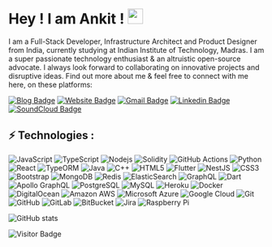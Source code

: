<h1> Hey ! I am Ankit ! <img src="https://thumbs.gfycat.com/YoungWeakCanadagoose-max-1mb.gif" width="30px"></h1>

I am a Full-Stack Developer, Infrastructure Architect and Product Designer from India, currently studying at Indian Institute of Technology, Madras. I am a super passionate technology enthusiast & an altruistic open-source advocate. I always look forward to collaborating on innovative projects and disruptive ideas. Find out more about me & feel free to connect with me here, on these platforms:

[![Blog Badge](https://img.shields.io/badge/-Ankit's_Blog-grey?style=flat-square&logo=Blogger&logoColor=white&link=https://blog.ankitsanghvi.live/)](https://blog.ankitsanghvi.live/)
[![Website Badge](https://img.shields.io/badge/-Ankit's_Portfolio-black?style=flat-square&logo=Wordpress&logoColor=white&link=https://ankitsanghvi.live/)](https://ankitsanghvi.live/)
[![Gmail Badge](https://img.shields.io/badge/-ankit.sanghavi87@gmail.com-c14438?style=flat-square&logo=Gmail&logoColor=white&link=mailto:ankit.sanghavi87@gmail.com)](mailto:ankit.sanghavi87@gmail.com)
[![Linkedin Badge](https://img.shields.io/badge/-ankitsanghvi-blue?style=flat-square&logo=Linkedin&logoColor=white&link=https://www.linkedin.com/in/ankit-sanghvi-99237b1a0/)](https://www.linkedin.com/in/ankit-sanghvi-99237b1a0/)
[![SoundCloud Badge](https://img.shields.io/badge/-ankitsanghvi-orange?style=flat-square&logo=Soundcloud&logoColor=white&link=https://soundcloud.com/ankit-sanghvi-127996264/)](https://soundcloud.com/ankit-sanghvi-127996264/)

<!-- [![Ankit's GitHub activity graph](https://activity-graph.herokuapp.com/graph?username=crew-guy&theme=xcode)](https://git.io/crew-guy) -->

## ⚡ Technologies :

![JavaScript](https://img.shields.io/badge/-JavaScript-black?style=flat-square&logo=javascript)
![TypeScript](https://img.shields.io/badge/-TypeScript-007ACC?style=flat-square&logo=typescript&logoColor=white)
![Nodejs](https://img.shields.io/badge/-Nodejs-black?style=flat-square&logo=Node.js)
![Solidity](https://img.shields.io/badge/-Solidity-black?style=flat-square&logo=Solidity)
![GitHub Actions](https://img.shields.io/badge/-Github_Actions-2088FF?style=flat-square&logo=github-actions&logoColor=white)
![Python](https://img.shields.io/badge/-Python-black?style=flat-square&logo=Python)
![React](https://img.shields.io/badge/-React-45b8d8?style=flat-square&logo=react&logoColor=white)
![TypeORM](https://img.shields.io/badge/-TypeORM-red?style=flat-square&logo=TypeORM)
![Java](https://img.shields.io/badge/-java-E34A86?style=flat-square&logo=java)
![C++](https://img.shields.io/badge/-C++-00599C?style=flat-square&logo=c)
![HTML5](https://img.shields.io/badge/-HTML5-E34F26?style=flat-square&logo=html5&logoColor=white)
![Flutter](https://img.shields.io/badge/-Flutter-black?style=flat-square&logo=flutter)
![NestJS](https://img.shields.io/badge/-NestJs-ea2845?style=flat-square&logo=nestjs&logoColor=white)
![CSS3](https://img.shields.io/badge/-CSS3-1572B6?style=flat-square&logo=css3)
![Bootstrap](https://img.shields.io/badge/-Bootstrap-563D7C?style=flat-square&logo=bootstrap)
![MongoDB](https://img.shields.io/badge/-MongoDB-black?style=flat-square&logo=mongodb)
![Redis](https://img.shields.io/badge/-Redis-black?style=flat-square&logo=Redis)
![ElasticSearch](https://img.shields.io/badge/-ElasticSearch-005571?style=flat-square&logo=elasticsearch)
![GraphQL](https://img.shields.io/badge/-GraphQL-E10098?style=flat-square&logo=graphql)
![Dart](https://img.shields.io/badge/-Dart-black?style=flat-square&logo=dart)
![Apollo GraphQL](https://img.shields.io/badge/-Apollo%20GraphQL-311C87?style=flat-square&logo=apollo-graphql)
![PostgreSQL](https://img.shields.io/badge/-PostgreSQL-336791?style=flat-square&logo=postgresql)
![MySQL](https://img.shields.io/badge/-MySQL-black?style=flat-square&logo=mysql)
![Heroku](https://img.shields.io/badge/-Heroku-430098?style=flat-square&logo=heroku)
![Docker](https://img.shields.io/badge/-Docker-46a2f1?style=flat-square&logo=docker&logoColor=white)
![DigitalOcean](https://img.shields.io/badge/-Digital%20Ocean-darkblue?style=flat-square&logo=digitalocean)
![Amazon AWS](https://img.shields.io/badge/Amazon%20AWS-232F3E?style=flat-square&logo=amazon-aws)
![Microsoft Azure](https://img.shields.io/badge/Microsoft%20Azure-232F7E?style=flat-square&logo=microsoft-azure)
![Google Cloud](https://img.shields.io/badge/Google%20Cloud-black?style=flat-square&logo=google-cloud)
![Git](https://img.shields.io/badge/-Git-black?style=flat-square&logo=git)
![GitHub](https://img.shields.io/badge/-GitHub-181717?style=flat-square&logo=github)
![GitLab](https://img.shields.io/badge/-GitLab-FCA121?style=flat-square&logo=gitlab)
![BitBucket](https://img.shields.io/badge/-BitBucket-darkblue?style=flat-square&logo=bitbucket)
![Jira](https://img.shields.io/badge/-Jira-2088FF?style=flat-square&logo=jira&logoColor=white)
![Raspberry Pi](https://img.shields.io/badge/-Raspberry%20Pi-C51A4A?style=flat-square&logo=Raspberry-Pi)

<div>
  <span>
    <img src="https://github-readme-stats.vercel.app/api?username=crew-guy&count_private=true&show_icons=true&include_all_commits=true" alt="GitHub stats"/>
  </span>
  <span>
<!--     <img src="https://github-readme-stats.vercel.app/api/top-langs/?username=crew-guy&hide=TeX&layout=compact" alt="Top Langs"/> -->
  </span>
</div>
<!-- ![Github Stats](https://github-readme-stats.vercel.app/api?username=crew-guy&count_private=true&show_icons=true&include_all_commits=true) -->
<!-- ![Github Stats](https://github-readme-stats.vercel.app/api/top-langs/?username=rusty-sj&hide=TeX&layout=compact) -->

<!-- [![GitHub Streak](https://github-readme-streak-stats.herokuapp.com/?user=crew-guy)](https://github.com/DenverCoder1/github-readme-streak-stats) -->

<!-- ![Top Langs](https://github-readme-stats.vercel.app/api/top-langs/?username=crew-guy&hide=TeX&layout=compact) -->

![Visitor Badge](https://visitor-badge.laobi.icu/badge?page_id=kaiwalyakopakar.crew-guy)
